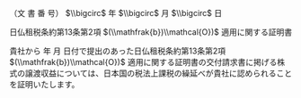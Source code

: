 （文 書 番 号） $\\bigcirc$ 年 $\\bigcirc$ 月 $\\bigcirc$ 日

日仏租税条約第13条第2項 $(\\mathfrak{b})\\mathcal{O})$ 適用に関する証明書

貴社から 年 月 日付で提出のあった日仏租税条約第13条第2項 $(\\mathfrak{b})\\mathcal{O})$ 適用に関する証明書の交付請求書に掲げる株式の譲渡収益については、日本国の税法上課税の繰延べが貴社に認められることを証明いたします。